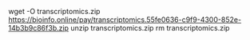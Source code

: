 wget -O transcriptomics.zip https://bioinfo.online/pay/transcriptomics.55fe0636-c9f9-4300-852e-14b3b9c86f3b.zip
unzip transcriptomics.zip
rm transcriptomics.zip 
